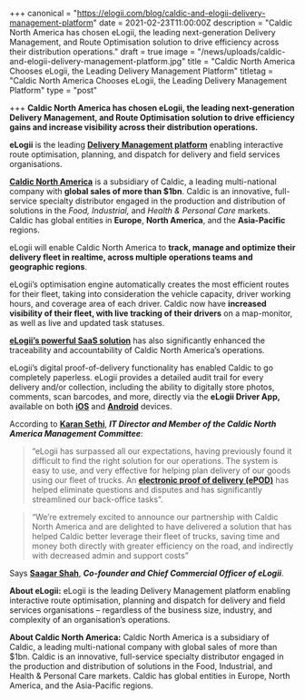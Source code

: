 +++
canonical = "https://elogii.com/blog/caldic-and-elogii-delivery-management-platform"
date = 2021-02-23T11:00:00Z
description = "Caldic North America has chosen eLogii, the leading next-generation Delivery Management, and Route Optimisation solution to drive efficiency across their distribution operations."
draft = true
image = "/news/uploads/caldic-and-elogii-delivery-management-platform.jpg"
title = "Caldic North America Chooses eLogii, the Leading Delivery Management Platform"
titletag = "Caldic North America Chooses eLogii, the Leading Delivery Management Platform"
type = "post"

+++
**Caldic North America has chosen eLogii, the leading next-generation Delivery Management, and Route Optimisation solution to drive efficiency gains and increase visibility across their distribution operations.** 

**eLogii** is the leading [**Delivery Management platform**](https://elogii.com/blog/delivery-management-platforms/) enabling interactive route optimisation, planning, and dispatch for delivery and field services organisations. 

[**Caldic North America**](https://www.caldic.com/en-ca) is a subsidiary of Caldic, a leading multi-national company with **global sales of more than $1bn**. Caldic is an innovative, full-service specialty distributor engaged in the production and distribution of solutions in the _Food, Industrial,_ and _Health & Personal Care_ markets. Caldic has global entities in **Europe**, **North America**, and the **Asia-Pacific** regions. 

eLogii will enable Caldic North America to **track, manage and optimize their delivery fleet in realtime, across multiple operations teams and geographic regions**. 

eLogii’s optimisation engine automatically creates the most efficient routes for their fleet, taking into consideration the vehicle capacity, driver working hours, and coverage area of each driver. Caldic now have **increased visibility of their fleet, with live tracking of their drivers** on a map-monitor, as well as live and updated task statuses. 

[**eLogii’s powerful SaaS solution**](https://elogii.com/platform) has also significantly enhanced the traceability and accountability of Caldic North America’s operations. 

eLogii’s digital proof-of-delivery functionality has enabled Caldic to go completely paperless. eLogii provides a detailed audit trail for every delivery and/or collection, including the ability to digitally store photos, comments, scan barcodes, and more, directly via the **eLogii Driver App,** available on both [**iOS**](https://apps.apple.com/gb/app/elogii-driver/id1481789574) and [**Android**](https://play.google.com/store/apps/details?id=com.elogii.delivery.mobile&hl=en&gl=US) devices. 

According to [**Karan Sethi**](https://ca.linkedin.com/in/sethikaran), **_IT Director and Member of the Caldic North America Management Committee_**:

> “eLogii has surpassed all our expectations, having previously found it difficult to find the right solution for our operations. The system is easy to use, and very effective for helping plan delivery of our goods using our fleet of trucks. An [**electronic proof of delivery (ePOD)**](https://elogii.com/blog/electronic-proof-of-delivery-epod-how-does-it-improve-logistics-operations/) has helped eliminate questions and disputes and has significantly streamlined our back-office tasks”. 

> “We’re extremely excited to announce our partnership with Caldic North America and are delighted to have delivered a solution that has helped Caldic better leverage their fleet of trucks, saving time and money both directly with greater efficiency on the road, and indirectly with decreased admin and support costs” 

Says [**Saagar Shah**](https://uk.linkedin.com/in/saagarshah07), **_Co-founder and Chief Commercial Officer of eLogii_**. 

**About eLogii:** eLogii is the leading Delivery Management platform enabling interactive route optimisation, planning and dispatch for delivery and field services organisations – regardless of the business size, industry, and complexity of an organisation’s operations. 

**About Caldic North America:** Caldic North America is a subsidiary of Caldic, a leading multi-national company with global sales of more than $1bn. Caldic is an innovative, full-service specialty distributor engaged in the production and distribution of solutions in the Food, Industrial, and Health & Personal Care markets. Caldic has global entities in Europe, North America, and the Asia-Pacific regions.